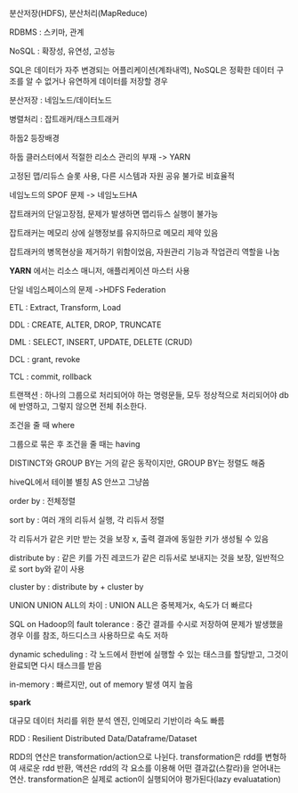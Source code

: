 

분산저장(HDFS), 분산처리(MapReduce)

RDBMS : 스키마, 관계

NoSQL : 확장성, 유연성, 고성능



SQL은 데이터가 자주 변경되는 어플리케이션(계좌내역), NoSQL은 정확한 데이터 구조를 알 수 없거나 유연하게 데이터를 저장할 경우



분산저장 : 네임노드/데이터노드

병렬처리 : 잡트래커/태스크트래커



하둡2 등장배경

하둡 클러스터에서 적절한 리소스 관리의 부재 -> YARN

고정된 맵/리듀스 슬롯 사용, 다른 시스템과 자원 공유 불가로 비효율적



네임노드의 SPOF 문제 -> 네임노드HA

잡트래커의 단일고장점, 문제가 발생하면 맵리듀스 실행이 불가능

잡트래커는 메모리 상에 실행정보를 유지하므로 메모리 제약 있음

잡트래커의 병목현상을 제거하기 위함이었음, 자원관리 기능과 작업관리 역할을 나눔

**YARN** 에서는 리소스 매니저, 애플리케이션 마스터 사용



단일 네임스페이스의 문제 ->HDFS Federation





ETL : Extract, Transform, Load



DDL : CREATE, ALTER, DROP, TRUNCATE

DML : SELECT, INSERT, UPDATE, DELETE (CRUD)

DCL : grant, revoke

TCL : commit, rollback

트랜잭션 : 하나의 그룹으로 처리되어야 하는 명령문들, 모두 정상적으로 처리되어야 db에 반영하고, 그렇지 않으면 전체 취소한다.



조건을 줄 때 where

그룹으로 묶은 후 조건을 줄 때는 having

DISTINCT와 GROUP BY는 거의 같은 동작이지만, GROUP BY는 정렬도 해줌



hiveQL에서 테이블 별칭 AS 안쓰고 그냥씀

order by : 전체정렬

sort by : 여러 개의 리듀서 실행, 각 리듀서 정렬

각 리듀서가 같은 키만 받는 것을 보장 x, 출력 결과에 동일한 키가 생성될 수 있음

distribute by : 같은 키를 가진 레코드가 같은 리듀서로 보내지는 것을 보장, 일반적으로 sort by와 같이 사용

cluster by : distribute by + cluster by



UNION UNION ALL의 차이 : UNION ALL은 중복제거x, 속도가 더 빠르다



SQL on Hadoop의 fault tolerance : 중간 결과를 수시로 저장하여 문제가 발생했을 경우 이를 참조, 하드디스크 사용하므로 속도 저하

dynamic scheduling : 각 노드에서 한번에 실행할 수 있는 태스크를 할당받고, 그것이 완료되면 다시 태스크를 받음

in-memory : 빠르지만, out of memory 발생 여지 높음  



**spark**

대규모 데이터 처리를 위한 분석 엔진, 인메모리 기반이라 속도 빠름

RDD : Resilient Distributed Data/Dataframe/Dataset

RDD의 연산은 transformation/action으로 나뉜다. transformation은 rdd를 변형하여 새로운 rdd 반환, 액션은 rdd의 각 요소를 이용해 어떤 결과값(스칼라)을 얻어내는 연산. transformation은 실제로 action이 실행되어야 평가된다(lazy evaluatation)